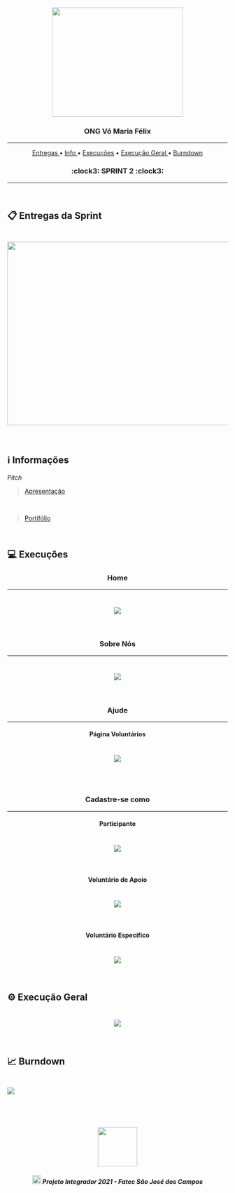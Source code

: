 <br>

<p align="center">
      <img src="/Imagens Gerais/Logo.jpg" width="300" height="250">
      <h3 align="center"> ONG Vó Maria Félix </h3>
<p align="center">

<hr>

<p align="center">
  <a href ="#clipboard-entregas-da-sprint"> Entregas </a>  • 
  <a href ="#information_source-informações"> Info </a>  • 
  <a href ="#computer-Execuções"> Execuções</a>  • 
  <a href ="#gear-execução-geral"> Execução Geral </a> • 
  <a href ="#chart_with_upwards_trend-burndown"> Burndown </a> 
  <h3 align="center"> :clock3: SPRINT 2 :clock3: </h3>


</p>

<hr>

<br>

## :clipboard: Entregas da Sprint

<h1 align="left"> <img src = "/Imagens Gerais/card2.png" width="710" height="420" /></h1>

<br>

## :information_source: Informações

*Pitch*
> [Apresentação](https://github.com/DeskwarePI/Grupo_3_Deskware/blob/oficial/SPRINT%202/Documenta%C3%A7%C3%A3o/Apresenta%C3%A7%C3%A3o.pdf)

<br>

> [Portifólio](https://github.com/DeskwarePI/Grupo_3_Deskware/tree/oficial/SPRINT%202/Execu%C3%A7%C3%A3o)

<br>


## :computer: Execuções

<h3 align="center">Home</h3>

<hr>

<h1 align="center"> <img src = "https://github.com/DeskwarePI/Grupo_3_Deskware/blob/oficial/SPRINT%202/Execu%C3%A7%C3%A3o/home.gif"/></h1>

<br>

<h3 align="center">Sobre Nós</h3>

<hr>

<h1 align="center"> <img src = "https://github.com/DeskwarePI/Grupo_3_Deskware/blob/oficial/SPRINT%202/Execu%C3%A7%C3%A3o/sobre.gif"/></h1>

<br>

<h3 align="center">Ajude</h3>

<hr>

<h4 align="center"> Página Voluntários</h4>

<h1 align="center"> <img src = "https://github.com/DeskwarePI/Grupo_3_Deskware/blob/oficial/SPRINT%202/Execu%C3%A7%C3%A3o/voluntario.gif"/></h1>

<br>

<br>

<h3 align="center">Cadastre-se como</h3>

<hr>

<h4 align="center"> Participante</h4>

<h1 align="center"> <img src = "https://github.com/DeskwarePI/Grupo_3_Deskware/blob/oficial/SPRINT%202/Execu%C3%A7%C3%A3o/participante.gif"/></h1>

<br>

<h4 align="center"> Voluntário de Apoio</h4>

<h1 align="center"> <img src = "https://github.com/DeskwarePI/Grupo_3_Deskware/blob/oficial/SPRINT%202/Execu%C3%A7%C3%A3o/apoio.gif"/></h1>

<br>

<h4 align="center"> Voluntário Específico</h4>

<h1 align="center"> <img src = "https://github.com/DeskwarePI/Grupo_3_Deskware/blob/oficial/SPRINT%202/Execu%C3%A7%C3%A3o/espec%C3%ADfico.gif"/></h1>

<br>

## :gear: Execução Geral

<h1 align="center"> <img src = "https://github.com/DeskwarePI/API-VoMariaFelix/blob/oficial/SPRINT%202/Execu%C3%A7%C3%A3o/oficial2.gif"/></h1>

<br>

## :chart_with_upwards_trend: Burndown

<h1 align="left"> <img src = "https://github.com/DeskwarePI/Grupo_3_Deskware/blob/oficial/SPRINT%202/Documenta%C3%A7%C3%A3o/burndown-sprint2.png"/></h1>

<br>

 <h1 align="center"> <img src = "/Imagens Gerais/Fatec.jpg" height="90" /></h1>
 
 <h5 align="center"> <img src = "/Imagens Gerais/faTec.png" width="20" height="20" /> Projeto Integrador 2021 - Fatec São José dos Campos </h5>
